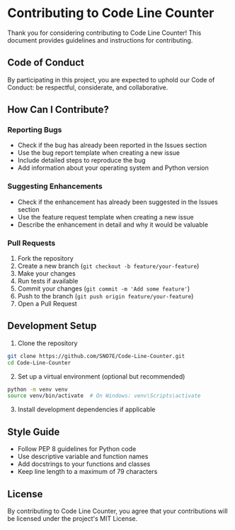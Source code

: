 # Contributing to Code Line Counter

Thank you for considering contributing to Code Line Counter! This document provides guidelines and instructions for contributing.

## Code of Conduct

By participating in this project, you are expected to uphold our Code of Conduct: be respectful, considerate, and collaborative.

## How Can I Contribute?

### Reporting Bugs

- Check if the bug has already been reported in the Issues section
- Use the bug report template when creating a new issue
- Include detailed steps to reproduce the bug
- Add information about your operating system and Python version

### Suggesting Enhancements

- Check if the enhancement has already been suggested in the Issues section
- Use the feature request template when creating a new issue
- Describe the enhancement in detail and why it would be valuable

### Pull Requests

1. Fork the repository
2. Create a new branch (`git checkout -b feature/your-feature`)
3. Make your changes
4. Run tests if available
5. Commit your changes (`git commit -m 'Add some feature'`)
6. Push to the branch (`git push origin feature/your-feature`)
7. Open a Pull Request

## Development Setup

1. Clone the repository
```bash
git clone https://github.com/SNO7E/Code-Line-Counter.git
cd Code-Line-Counter
```

2. Set up a virtual environment (optional but recommended)
```bash
python -m venv venv
source venv/bin/activate  # On Windows: venv\Scripts\activate
```

3. Install development dependencies if applicable

## Style Guide

- Follow PEP 8 guidelines for Python code
- Use descriptive variable and function names
- Add docstrings to your functions and classes
- Keep line length to a maximum of 79 characters

## License

By contributing to Code Line Counter, you agree that your contributions will be licensed under the project's MIT License. 
